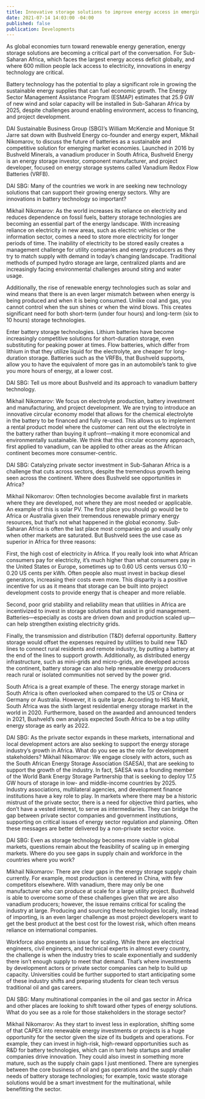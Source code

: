 ```yaml
---
title: Innovative storage solutions to improve energy access in emerging markets
date: 2021-07-14 14:03:00 -04:00
published: false
publication: Developments
---
```


As global economies turn toward renewable energy generation, energy storage solutions are becoming a critical part of the conversation. For Sub-Saharan Africa, which faces the largest energy access deficit globally, and where 600 million people lack access to electricity, innovations in energy technology are critical. 

Battery technology has the potential to play a significant role in growing the sustainable energy supplies that can fuel economic growth. The Energy Sector Management Assistance Program (ESMAP) estimates that 25.9 GW of new wind and solar capacity will be installed in Sub-Saharan Africa by 2025, despite challenges around enabling environment, access to financing, and project development. 

DAI Sustainable Business Group (SBG)’s William McKenzie and Monique St Jarre sat down with Bushveld Energy co-founder and energy expert, Mikhail Nikomarov, to discuss the future of batteries as a sustainable and competitive solution for emerging market economies. Launched in 2016 by Bushveld Minerals, a vanadium producer in South Africa, Bushveld Energy is an energy storage investor, component manufacturer, and project developer, focused on energy storage systems called Vanadium Redox Flow Batteries (VRFB). 







DAI SBG: Many of the countries we work in are seeking new technology solutions that can support their growing energy sectors. Why are innovations in battery technology so important?

Mikhail Nikomarov: As the world increases its reliance on electricity and reduces dependence on fossil fuels, battery storage technologies are becoming an essential part of the energy landscape. With increasing reliance on electricity in new areas, such as electric vehicles or the information sector, comes a need to store more electricity for longer periods of time. 
The inability of electricity to be stored easily creates a management challenge for utility companies and energy producers as they try to match supply with demand in today’s changing landscape. Traditional methods of pumped hydro storage are large, centralized plants and are increasingly facing environmental challenges around siting and water usage. 

Additionally, the rise of renewable energy technologies such as solar and wind means that there is an even larger mismatch between when energy is being produced and when it is being consumed. Unlike coal and gas, you cannot control when the sun shines or when the wind blows. This creates significant need for both short-term (under four hours) and long-term (six to 10 hours) storage technologies. 

Enter battery storage technologies. Lithium batteries have become increasingly competitive solutions for short-duration storage, even substituting for peaking power at times. Flow batteries, which differ from lithium in that they utilize liquid for the electrolyte, are cheaper for long-duration storage. Batteries such as the VRFBs, that Bushveld supports, allow you to have the equivalent of more gas in an automobile’s tank to give you more hours of energy, at a lower cost.

DAI SBG: Tell us more about Bushveld and its approach to vanadium battery technology. 

Mikhail Nikomarov: We focus on electrolyte production, battery investment and manufacturing, and project development. We are trying to introduce an innovative circular economy model that allows for the chemical electrolyte in the battery to be financed and fully re-used. This allows us to implement a rental product model where the customer can rent out the electrolyte in the battery rather than buying it upfront—making it more economical and environmentally sustainable. We think that this circular economy approach, first applied to vanadium, can be applied to other areas as the African continent becomes more consumer-centric. 

DAI SBG: Catalyzing private sector investment in Sub-Saharan Africa is a challenge that cuts across sectors, despite the tremendous growth being seen across the continent. Where does Bushveld see opportunities in Africa?

Mikhail Nikomarov: Often technologies become available first in markets where they are developed, not where they are most needed or applicable. An example of this is solar PV. The first place you should go would be to Africa or Australia given their tremendous renewable primary energy resources, but that’s not what happened in the global economy. Sub-Saharan Africa is often the last place most companies go and usually only when other markets are saturated. But Bushveld sees the use case as superior in Africa for three reasons: 

First, the high cost of electricity in Africa. If you really look into what African consumers pay for electricity, it’s much higher than what consumers pay in the United States or Europe, sometimes up to 0.60 US cents versus 0.10 – 0.20 US cents per kWh. Often people also must invest in backup diesel generators, increasing their costs even more. This disparity is a positive incentive for us as it means that storage can be built into project development costs to provide energy that is cheaper and more reliable.
 
Second, poor grid stability and reliability mean that utilities in Africa are incentivized to invest in storage solutions that assist in grid management. Batteries—especially as costs are driven down and production scaled up—can help strengthen existing electricity grids.

Finally, the transmission and distribution (T&D) deferral opportunity. Battery storage would offset the expenses required by utilities to build new T&D lines to connect rural residents and remote industry, by putting a battery at the end of the lines to support growth. Additionally, as distributed energy infrastructure, such as mini-grids and micro-grids, are developed across the continent, battery storage can also help renewable energy producers reach rural or isolated communities not served by the power grid. 

South Africa is a great example of these. The energy storage market in South Africa is often overlooked when compared to the US or China or Germany or Australia. However, it is quite large. According to HIS Markit, South Africa was the sixth largest residential energy storage market in the world in 2020. Furthermore, based on the awarded and announced tenders in 2021, Bushveld’s own analysis expected South Africa to be a top utility energy storage as early as 2022.

DAI SBG: As the private sector expands in these markets, international and local development actors are also seeking to support the energy storage industry’s growth in Africa. What do you see as the role for development stakeholders?
Mikhail Nikomarov: We engage closely with actors, such as the South African Energy Storage Association (SAESA), that are seeking to support the growth of the industry. In fact, SAESA was a founding member of the World Bank Energy Storage Partnership that is seeking to deploy 17.5 GW hours of storage in low- and middle-income countries by 2025. Industry associations, multilateral agencies, and development finance institutions have a key role to play. In markets where there may be a historic mistrust of the private sector, there is a need for objective third parties, who don’t have a vested interest, to serve as intermediaries. They can bridge the gap between private sector companies and government institutions, supporting on critical issues of energy sector regulation and planning. Often these messages are better delivered by a non-private sector voice. 

DAI SBG: Even as storage technology becomes more viable in global markets, questions remain about the feasibility of scaling up in emerging markets. Where do you see gaps in supply chain and workforce in the countries where you work? 

Mikhail Nikomarov: There are clear gaps in the energy storage supply chain currently. For example, most production is centered in China, with few competitors elsewhere. With vanadium, there may only be one manufacturer who can produce at scale for a large utility project.  Bushveld is able to overcome some of these challenges given that we are also vanadium producers; however, the issue remains critical for scaling the industry at large. Producing and sourcing these technologies locally, instead of importing, is an even larger challenge as most project developers want to get the best product at the best cost for the lowest risk, which often means reliance on international companies. 

Workforce also presents an issue for scaling. While there are electrical engineers, civil engineers, and technical experts in almost every country, the challenge is when the industry tries to scale exponentially and suddenly there isn’t enough supply to meet that demand. That’s where investments by development actors or private sector companies can help to build up capacity. Universities could be further supported to start anticipating some of these industry shifts and preparing students for clean tech versus traditional oil and gas careers. 

DAI SBG: Many multinational companies in the oil and gas sector in Africa and other places are looking to shift toward other types of energy solutions. What do you see as a role for those stakeholders in the storage sector? 

Mikhail Nikomarov: As they start to invest less in exploration, shifting some of that CAPEX into renewable energy investments or projects is a huge opportunity for the sector given the size of its budgets and operations. For example, they can invest in high-risk, high-reward opportunities such as R&D for battery technologies, which can in turn help startups and smaller companies drive innovation. They could also invest in something more mature, such as the supply chain gaps I just mentioned. There are synergies between the core business of oil and gas operations and the supply chain needs of battery storage technologies; for example, toxic waste storage solutions would be a smart investment for the multinational, while benefitting the sector.  